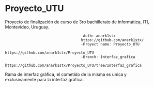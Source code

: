 # Proyecto_UTU
Proyecto de finalización de curso de 3ro bachillerato de informática, ITI, Montevideo, Uruguay.

                                       -Auth: anark1stx
                                       https://github.com/anark1stx/
                                       -Proyect name: Proyecto_UTU
                                       https://github.com/anark1stx/Proyecto_UTU
                                       -Branch: Interfaz_grafica
                                       https://github.com/anark1stx/Proyecto_UTU/tree/Interfaz_grafica

Rama de interfaz gráfica, el cometido de la misma es unica y exclusivamente para la interfaz gráfica.
